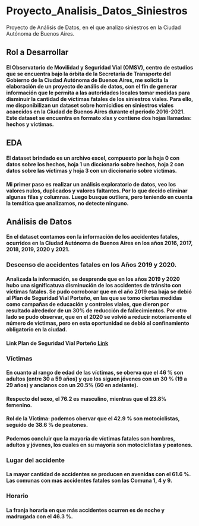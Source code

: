 # Proyecto_Analisis_Datos_Siniestros
Proyecto de Análisis de Datos, en el que analizo siniestros en la Ciudad Autónoma de Buenos Aires.

## Rol a Desarrollar

#### El Observatorio de Movilidad y Seguridad Vial (OMSV), centro de estudios que se encuentra bajo la órbita de la Secretaría de Transporte del Gobierno de la Ciudad Autónoma de Buenos Aires, me solicita la elaboración de un proyecto de anális de datos, con el fin de generar información que le permita a las autoridades locales tomar medidas para disminuir la cantidad de víctimas fatales de los siniestros viales. Para ello, me disponibilizan un dataset sobre homicidios en siniestros viales acaecidos en la Ciudad de Buenos Aires durante el periodo 2016-2021. Este dataset se encuentra en formato xlsx y contiene dos hojas llamadas: hechos y víctimas. 


## EDA

#### El dataset brindado es un archivo excel, compuesto por la hoja 0 con datos sobre los hechos, hoja 1 un diccionario sobre hechos, hoja 2 con datos sobre las víctimas y hoja 3 con un diccionario sobre victimas. 
#### Mi primer paso es realizar un análisis exploratorio de datos, veo los valores nulos, duplicados y valores faltantes. Por lo que decido eliminar algunas filas y columnas. Luego busque outliers, pero teniendo en cuenta la temática que analizamos, no detecte ninguno.


## Análisis de Datos

#### En el dataset contamos con la información de los accidentes fatales, ocurridos en la Ciudad Autónoma de Buenos Aires en los años 2016, 2017, 2018, 2019, 2020 y 2021.

### Descenso de accidentes fatales en los Años 2019 y 2020.

#### Analizada la información, se desprende que en los años 2019 y 2020 hubo una significatuva disminución de los accidentes de tránsito con víctimas fatales. Se pudo corroborar que en el año 2019 esa baja se debió al Plan de Seguridad Vial Porteño, en las que se tomo ciertas medidas como campañas de educación y controles viales, que dieron por resultado alrededor de un 30% de reducción de fallecimientos. Por otro lado se pudo observar, que en el 2020 se volvió a reducir notoriamente el número de víctimas, pero en esta oportunidad se debió al confinamiento obligatorio en la ciudad.

#### Link Plan de Seguridad Vial Porteño [Link](https://www.lanacion.com.ar/sociedad/entre-2018-2019-bajaron-30-muertes-accidentes-nid2376375/)

### Víctimas

#### En cuanto al rango de edad de las víctimas, se oberva que el 46 % son adultos (entre 30 a 59 años) y que los siguen jóvenes con un 30 % (19 a 29 años) y ancianos con un 20.5% (60 en adelante).

#### Respecto del sexo, el 76.2 es masculino, mientras que el 23.8% femenino.

#### Rol de la Víctima: podemos obervar que el 42.9 % son motociclistas, seguido de 38.6 % de peatones.

#### Podemos concluir que la mayoría de víctimas fatales son hombres, adultos y jóvenes, los cuales en su mayoría son motociclistas y peatones.

### Lugar del accidente

#### La mayor cantidad de accidentes se producen en avenidas con el 61.6 %. Las comunas con mas accidentes fatales son las Comuna 1, 4 y 9.

### Horario

#### La franja horaria en que más accidentes ocurren es de noche  y madrugada con el 46.3 %.







